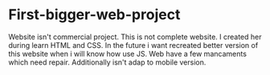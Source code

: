# First-bigger-web-project

Website isn't commercial project. This is not complete website. 
I created her during learn HTML and CSS. In the future i want recreated better version of this website when i will know how use JS. 
Web have a few mancaments which need repair. Additionally isn't adap to mobile version. 
